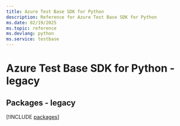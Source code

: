 ```yaml
---
title: Azure Test Base SDK for Python
description: Reference for Azure Test Base SDK for Python
ms.date: 02/19/2025
ms.topic: reference
ms.devlang: python
ms.service: testbase
---
```

# Azure Test Base SDK for Python - legacy
## Packages - legacy
[!INCLUDE [packages](test-base-index.md)]
